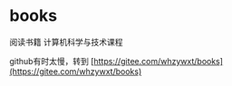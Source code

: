 # books
阅读书籍 计算机科学与技术课程

github有时太慢，转到 [https://gitee.com/whzywxt/books](https://gitee.com/whzywxt/books)
